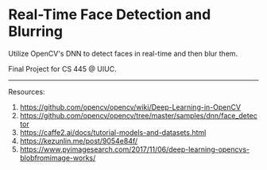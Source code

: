 # Real-Time Face Detection and Blurring
Utilize OpenCV's DNN to detect faces in real-time and then blur them.

Final Project for CS 445 @ UIUC.

----------------------------------------------------------------------------------

Resources:
1. https://github.com/opencv/opencv/wiki/Deep-Learning-in-OpenCV
2. https://github.com/opencv/opencv/tree/master/samples/dnn/face_detector
3. https://caffe2.ai/docs/tutorial-models-and-datasets.html
4. https://kezunlin.me/post/9054e84f/
5. https://www.pyimagesearch.com/2017/11/06/deep-learning-opencvs-blobfromimage-works/
